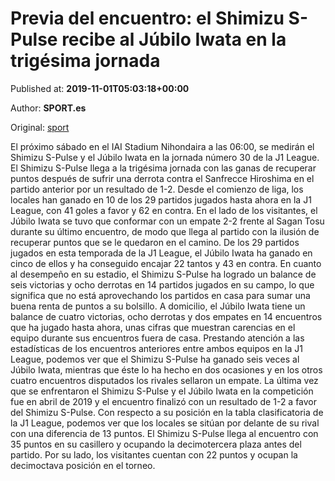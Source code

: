 
# Previa del encuentro: el Shimizu S-Pulse recibe al Júbilo Iwata en la trigésima jornada

Published at: **2019-11-01T05:03:18+00:00**

Author: **SPORT.es**

Original: [sport](https://www.sport.es/es/noticias/liga-japonesa/previa-del-encuentro-el-shimizu-s-pulse-recibe-al-jubilo-iwata-en-la-trigesima-jornada-7709928)

El próximo sábado en el IAI Stadium Nihondaira a las 06:00, se medirán el Shimizu S-Pulse y el Júbilo Iwata en la jornada número 30 de la J1 League.
El Shimizu S-Pulse llega a la trigésima jornada con las ganas de recuperar puntos después de sufrir una derrota contra el Sanfrecce Hiroshima en el partido anterior por un resultado de 1-2. Desde el comienzo de liga, los locales han ganado en 10 de los 29 partidos jugados hasta ahora en la J1 League, con 41 goles a favor y 62 en contra.
En el lado de los visitantes, el Júbilo Iwata se tuvo que conformar con un empate 2-2 frente al Sagan Tosu durante su último encuentro, de modo que llega al partido con la ilusión de recuperar puntos que se le quedaron en el camino. De los 29 partidos jugados en esta temporada de la J1 League, el Júbilo Iwata ha ganado en cinco de ellos y ha conseguido encajar 22 tantos y 43 en contra.
En cuanto al desempeño en su estadio, el Shimizu S-Pulse ha logrado un balance de seis victorias y ocho derrotas en 14 partidos jugados en su campo, lo que significa que no está aprovechando los partidos en casa para sumar una buena renta de puntos a su bolsillo. A domicilio, el Júbilo Iwata tiene un balance de cuatro victorias, ocho derrotas y dos empates en 14 encuentros que ha jugado hasta ahora, unas cifras que muestran carencias en el equipo durante sus encuentros fuera de casa.
Prestando atención a las estadísticas de los encuentros anteriores entre ambos equipos en la J1 League, podemos ver que el Shimizu S-Pulse ha ganado seis veces al Júbilo Iwata, mientras que éste lo ha hecho en dos ocasiones y en los otros cuatro encuentros disputados los rivales sellaron un empate. La última vez que se enfrentaron el Shimizu S-Pulse y el Júbilo Iwata en la competición fue en abril de 2019 y el encuentro finalizó con un resultado de 1-2 a favor del Shimizu S-Pulse.
Con respecto a su posición en la tabla clasificatoria de la J1 League, podemos ver que los locales se sitúan por delante de su rival con una diferencia de 13 puntos. El Shimizu S-Pulse llega al encuentro con 35 puntos en su casillero y ocupando la decimotercera plaza antes del partido. Por su lado, los visitantes cuentan con 22 puntos y ocupan la decimoctava posición en el torneo.
